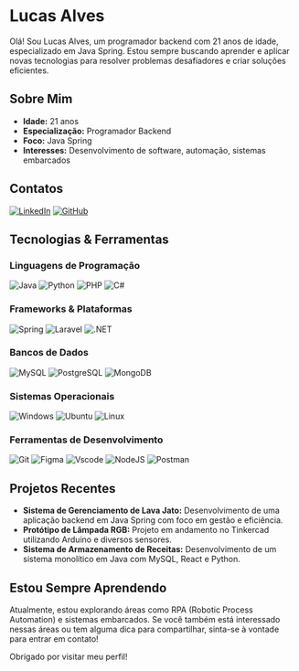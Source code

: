 # Lucas Alves

Olá! Sou Lucas Alves, um programador backend com 21 anos de idade, especializado em Java Spring. Estou sempre buscando aprender e aplicar novas tecnologias para resolver problemas desafiadores e criar soluções eficientes.

## Sobre Mim

- **Idade:** 21 anos
- **Especialização:** Programador Backend
- **Foco:** Java Spring
- **Interesses:** Desenvolvimento de software, automação, sistemas embarcados

## Contatos

[![LinkedIn](https://img.shields.io/badge/LinkedIn-0077B5?style=for-the-badge&logo=linkedin&logoColor=white)](https://www.linkedin.com/in/lucas-alves-444a8a288/)
[![GitHub](https://img.shields.io/badge/GitHub-100000?style=for-the-badge&logo=github&logoColor=white)](https://github.com/lucasgpalves)

## Tecnologias & Ferramentas

### Linguagens de Programação
![Java](https://img.shields.io/badge/java-%23ED8B00.svg?style=for-the-badge&logo=openjdk&logoColor=white) ![Python](https://img.shields.io/badge/python-3670A0?style=for-the-badge&logo=python&logoColor=ffdd54) ![PHP](https://img.shields.io/badge/PHP-777BB4?style=for-the-badge&logo=php&logoColor=white) ![C#](https://img.shields.io/badge/C%23-239120?style=for-the-badge&logo=c-sharp&logoColor=white)

### Frameworks & Plataformas
![Spring](https://img.shields.io/badge/spring-%236DB33F.svg?style=for-the-badge&logo=spring&logoColor=white) ![Laravel](https://img.shields.io/badge/laravel-%23FF2D20.svg?style=for-the-badge&logo=laravel&logoColor=white) ![.NET](https://img.shields.io/badge/.NET-5C2D91?style=for-the-badge&logo=.net&logoColor=white)

### Bancos de Dados
![MySQL](https://img.shields.io/badge/MySQL-00000F?style=for-the-badge&logo=mysql&logoColor=white) ![PostgreSQL](https://img.shields.io/badge/PostgreSQL-000?style=for-the-badge&logo=postgresql) ![MongoDB](https://img.shields.io/badge/MongoDB-%234ea94b.svg?style=for-the-badge&logo=mongodb&logoColor=white)

### Sistemas Operacionais
![Windows](https://img.shields.io/badge/Windows-000?style=for-the-badge&logo=windows&logoColor=2CA5E0) ![Ubuntu](https://img.shields.io/badge/Ubuntu-35495E?style=for-the-badge&logo=ubuntu&logoColor=2CA5E0) ![Linux](https://img.shields.io/badge/Linux-000?style=for-the-badge&logo=linux&logoColor=FCC624)

### Ferramentas de Desenvolvimento
![Git](https://img.shields.io/badge/GIT-E44C30?style=for-the-badge&logo=git&logoColor=white) ![Figma](https://img.shields.io/badge/Figma-696969?style=for-the-badge&logo=figma&logoColor=figma) ![Vscode](https://img.shields.io/badge/Vscode-007ACC?style=for-the-badge&logo=visual-studio-code&logoColor=white) ![NodeJS](https://img.shields.io/badge/node.js-6DA55F?style=for-the-badge&logo=node.js&logoColor=white) ![Postman](https://img.shields.io/badge/Postman-FF6C37.svg?style=for-the-badge&logo=Postman&logoColor=white)

## Projetos Recentes

- **Sistema de Gerenciamento de Lava Jato:** Desenvolvimento de uma aplicação backend em Java Spring com foco em gestão e eficiência.
- **Protótipo de Lâmpada RGB:** Projeto em andamento no Tinkercad utilizando Arduino e diversos sensores.
- **Sistema de Armazenamento de Receitas:** Desenvolvimento de um sistema monolítico em Java com MySQL, React e Python.

## Estou Sempre Aprendendo

Atualmente, estou explorando áreas como RPA (Robotic Process Automation) e sistemas embarcados. Se você também está interessado nessas áreas ou tem alguma dica para compartilhar, sinta-se à vontade para entrar em contato!

Obrigado por visitar meu perfil!

